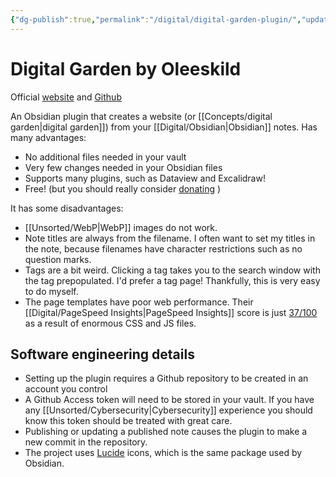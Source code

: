```yaml
---
{"dg-publish":true,"permalink":"/digital/digital-garden-plugin/","updated":"2025-08-21T00:03:42.978-07:00"}
---
```



# Digital Garden by Oleeskild

Official [website](https://dg-docs.ole.dev/) and [Github](https://github.com/oleeskild/obsidian-digital-garden)

An Obsidian plugin that creates a website (or [[Concepts/digital garden\|digital garden]]) from your [[Digital/Obsidian\|Obsidian]] notes. Has many advantages:

- No additional files needed in your vault
- Very few changes needed in your Obsidian files
- Supports many plugins, such as Dataview and Excalidraw!
- Free! (but you should really consider [donating](https://ko-fi.com/oleeskild) )

It has some disadvantages:

- [[Unsorted/WebP\|WebP]] images do not work.
- Note titles are always from the filename. I often want to set my titles in the note, because filenames have character restrictions such as no question marks.
- Tags are a bit weird. Clicking a tag takes you to the search window with the tag prepopulated. I'd prefer a tag page! Thankfully, this is very easy to do myself.  
- The page templates have poor web performance. Their [[Digital/PageSpeed Insights\|PageSpeed Insights]] score is just [37/100](https://pagespeed.web.dev/report?url=https%3A%2F%2Fdg-docs.ole.dev%2Fadvanced%2Fadding-custom-components%2F) as a result of enormous CSS and JS files.

## Software engineering details

- Setting up the plugin requires a Github repository to be created in an account you control
- A Github Access token will need to be stored in your vault. If you have any [[Unsorted/Cybersecurity\|Cybersecurity]] experience you should know this token should be treated with great care.
- Publishing or updating a published note causes the plugin to make a new commit in the repository.
- The project uses [Lucide](https://lucide.dev/icons/) icons, which is the same package used by Obsidian.